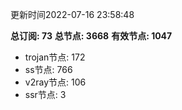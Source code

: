 更新时间2022-07-16 23:58:48

**总订阅: 73**
**总节点: 3668**
**有效节点: 1047**
- trojan节点: 172
- ss节点: 766
- v2ray节点: 106
- ssr节点: 3

